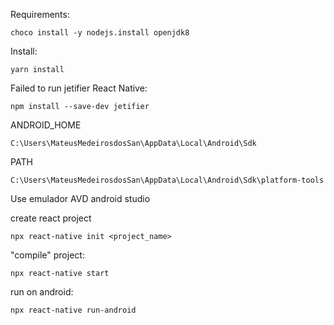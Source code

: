 Requirements:
```
choco install -y nodejs.install openjdk8
```

Install:
```
yarn install
```
Failed to run jetifier React Native:
```
npm install --save-dev jetifier
```

ANDROID_HOME
```
C:\Users\MateusMedeirosdosSan\AppData\Local\Android\Sdk
```
PATH
```
C:\Users\MateusMedeirosdosSan\AppData\Local\Android\Sdk\platform-tools
```

Use emulador AVD android studio


create react project
```
npx react-native init <project_name>
```

"compile" project:
```
npx react-native start
```

run on android:
```
npx react-native run-android
```
